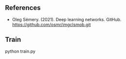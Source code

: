 


## References
- Oleg Sémery. (2021). Deep learning networks. GitHub. https://github.com/osmr/imgclsmob.git

## Train

python train.py
